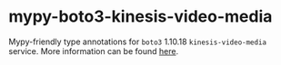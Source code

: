 # mypy-boto3-kinesis-video-media

Mypy-friendly type annotations for `boto3` 1.10.18 `kinesis-video-media` service.
More information can be found [here](https://github.com/vemel/mypy_boto3).